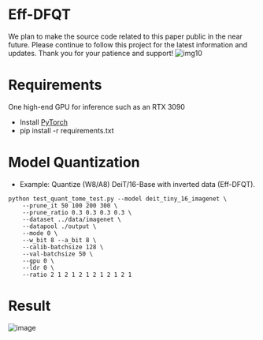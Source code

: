 # Eff-DFQT
We plan to make the source code related to this paper public in the near future. Please continue to follow this project for the latest information and updates. Thank you for your patience and support!
![img10](https://github.com/user-attachments/assets/5500b323-5a2d-4ac6-bfa7-451ef45b8d2b)

# Requirements
One high-end GPU for inference such as an RTX 3090
* Install [PyTorch](http://pytorch.org/)
* pip install -r requirements.txt

# Model Quantization
  - Example: Quantize (W8/A8) DeiT/16-Base with inverted data (Eff-DFQT).
```
python test_quant_tome_test.py --model deit_tiny_16_imagenet \
    --prune_it 50 100 200 300 \
    --prune_ratio 0.3 0.3 0.3 0.3 \
    --dataset ../data/imagenet \
    --datapool ./output \
    --mode 0 \
    --w_bit 8 --a_bit 8 \
    --calib-batchsize 128 \
    --val-batchsize 50 \
    --gpu 0 \
    --ldr 0 \
    --ratio 2 1 2 1 2 1 2 1 2 1 2 1
```

# Result 
![image](https://github.com/user-attachments/assets/c1609a83-df86-41cd-a519-53703c6d431b)
